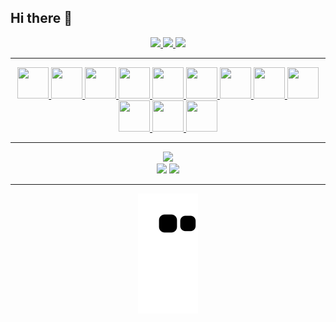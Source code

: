 ## Hi there 👋

<!--
**Wallz/Wallz** is a ✨ _special_ ✨ repository because its `README.md` (this file) appears on your GitHub profile.

Here are some ideas to get you started:

- 🔭 I’m currently working on ...
- 🌱 I’m currently learning ...
- 👯 I’m looking to collaborate on ...
- 🤔 I’m looking for help with ...
- 💬 Ask me about ...
- 📫 How to reach me: ...
- 😄 Pronouns: ...
- ⚡ Fun fact: ...
### ⚙️ &nbsp;GitHub Stats
-->
<div align="center">
  <a href="https://github.com/Wallz">
    <img height="180em" src="https://github-readme-stats.vercel.app/api?username=Wallz&show_icons=true&theme=dark&include_all_commits=true&count_private=true"/>
    <img height="180em" src="https://github-readme-stats.vercel.app/api/top-langs/?username=Wallz&layout=compact&langs_count=16&theme=dark&include_all_commits=true&count_private=true""/>
    <img width="49%" src="https://github-readme-streak-stats.herokuapp.com?user=Wallz&theme=dark&include_all_commits=true&count_private=true&date_format=M%20j%5B%2C%20Y%5D" />
</div>

<hr>
<p align="center">
<img src="https://cdn.jsdelivr.net/gh/devicons/devicon/icons/cplusplus/cplusplus-original.svg" width=50 height=50>
<img src="https://cdn.jsdelivr.net/gh/devicons/devicon/icons/intellij/intellij-original.svg" width=50 height=50>
<img src="https://cdn.jsdelivr.net/gh/devicons/devicon/icons/java/java-original-wordmark.svg" width=50 height=50>
<img src="https://cdn.jsdelivr.net/gh/devicons/devicon/icons/mysql/mysql-original-wordmark.svg" width=50 height=50>
<img src="https://cdn.jsdelivr.net/gh/devicons/devicon/icons/php/php-original.svg" width=50 height=50>
<img src="https://cdn.jsdelivr.net/gh/devicons/devicon/icons/csharp/csharp-original.svg" width=50 height=50>
<img src="https://cdn.jsdelivr.net/gh/devicons/devicon/icons/python/python-original.svg" width=50 height=50>
<img src="https://cdn.jsdelivr.net/gh/devicons/devicon/icons/photoshop/photoshop-original.svg" width=50 height=50>
<img src="https://cdn.jsdelivr.net/gh/devicons/devicon/icons/html5/html5-original.svg" width=50 height=50>
<img src="https://cdn.jsdelivr.net/gh/devicons/devicon/icons/css3/css3-original.svg" width=50 height=50>
<img src="https://cdn.jsdelivr.net/gh/devicons/devicon/icons/subversion/subversion-original.svg" width=50 height=50>
<img src="https://cdn.jsdelivr.net/gh/devicons/devicon/icons/cloudflare/cloudflare-original.svg" width=50 height=50>
</p>

<hr>
<p align="center">
<img src="https://discord.c99.nl/widget/theme-3/252624582593347586.png"><br>
  <a href="https://www.twitch.tv/1WallzRJ" target="_blank"><img src="https://img.shields.io/badge/Twitch-9146FF?style=for-the-badge&logo=twitch&logoColor=white" target="_blank"></a>
 <a href="https://discord.gg/ygGEUMVb5d" target="_blank"><img src="https://img.shields.io/badge/Discord-7289DA?style=for-the-badge&logo=discord&logoColor=white" target="_blank"></a> 
</p>  

<hr>  
<div align="center">
  
 ![Snake animation](https://github.com/Wallz/Wallz/blob/main/github-contribution-grid-snake.svg)
  
</div> 
